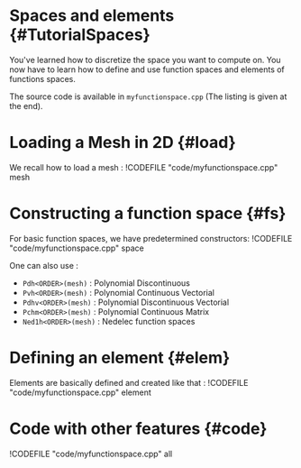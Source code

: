 Spaces and elements {#TutorialSpaces}
============================



You've learned how to discretize the space you want to compute on.
You now have to learn how to define and use function spaces and elements of functions spaces.

The source code is available in `myfunctionspace.cpp`
(The listing is given at the end).

# Loading a Mesh in 2D {#load}

We recall how to load a mesh :
!CODEFILE "code/myfunctionspace.cpp" mesh


# Constructing a function space {#fs}

For basic function spaces, we have predetermined constructors:
!CODEFILE "code/myfunctionspace.cpp" space

One can also use :
- `Pdh<ORDER>(mesh)` : Polynomial Discontinuous
- `Pvh<ORDER>(mesh)` : Polynomial Continuous Vectorial
- `Pdhv<ORDER>(mesh)` : Polynomial Discontinuous Vectorial
- `Pchm<ORDER>(mesh)` : Polynomial Continuous Matrix
- `Ned1h<ORDER>(mesh)` : Nedelec function spaces

# Defining an element {#elem}

Elements are basically defined and created like that :
!CODEFILE "code/myfunctionspace.cpp" element

# Code with other features {#code}

!CODEFILE "code/myfunctionspace.cpp" all
